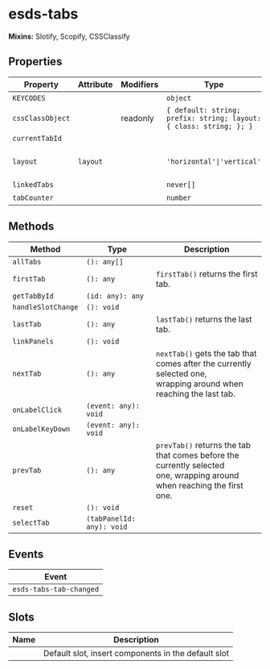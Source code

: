 # esds-tabs

**Mixins:** Slotify, Scopify, CSSClassify

## Properties

| Property         | Attribute | Modifiers | Type                                             | Default                                          | Description                   |
|------------------|-----------|-----------|--------------------------------------------------|--------------------------------------------------|-------------------------------|
| `KEYCODES`       |           |           | `object`                                         | {"DOWN":40,"LEFT":37,"RIGHT":39,"UP":38,"HOME":36,"END":35} |                               |
| `cssClassObject` |           | readonly  | `{ default: string; prefix: string; layout: { class: string; }; }` |                                                  |                               |
| `currentTabId`   |           |           |                                                  | "undefined"                                      |                               |
| `layout`         | `layout`  |           | `'horizontal'\|'vertical'`                       | "horizontal"                                     | The visual layout of the tabs |
| `linkedTabs`     |           |           | `never[]`                                        | []                                               |                               |
| `tabCounter`     |           |           | `number`                                         | 0                                                |                               |

## Methods

| Method             | Type                      | Description                                      |
|--------------------|---------------------------|--------------------------------------------------|
| `allTabs`          | `(): any[]`               |                                                  |
| `firstTab`         | `(): any`                 | `firstTab()` returns the first tab.              |
| `getTabById`       | `(id: any): any`          |                                                  |
| `handleSlotChange` | `(): void`                |                                                  |
| `lastTab`          | `(): any`                 | `lastTab()` returns the last tab.                |
| `linkPanels`       | `(): void`                |                                                  |
| `nextTab`          | `(): any`                 | `nextTab()` gets the tab that comes after the currently selected one,<br />wrapping around when reaching the last tab. |
| `onLabelClick`     | `(event: any): void`      |                                                  |
| `onLabelKeyDown`   | `(event: any): void`      |                                                  |
| `prevTab`          | `(): any`                 | `prevTab()` returns the tab that comes before the currently selected<br />one, wrapping around when reaching the first one. |
| `reset`            | `(): void`                |                                                  |
| `selectTab`        | `(tabPanelId: any): void` |                                                  |

## Events

| Event                   |
|-------------------------|
| `esds-tabs-tab-changed` |

## Slots

| Name | Description                                      |
|------|--------------------------------------------------|
|      | Default slot, insert <esds-tab> components in the default slot |
